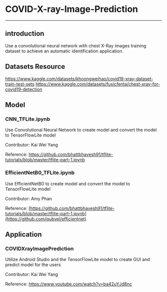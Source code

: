 # COVID-X-ray-Image-Prediction
---
## introduction
Use a convolutional neural network with chest X-Ray images training dataset to achieve an automatic identification application.
## Datasets Resource
https://www.kaggle.com/datasets/khoongweihao/covid19-xray-dataset-train-test-sets
https://www.kaggle.com/datasets/fusicfenta/chest-xray-for-covid19-detection
## Model
### CNN_TFLite.ipynb
Use Convolutional Neural Network to create model and convert the model to TensorFlowLite model

Contributor: Kai Wei Yang

Reference: https://github.com/bhattbhavesh91/tflite-tutorials/blob/master/tflite-part-1.ipynb
### EfficientNetB0_TFLite.ipynb
Use EfficientNetB0 to create model and convert the model to TensorFlowLite model

Contributor: Amy Phan

Reference: [https://github.com/bhattbhavesh91/tflite-tutorials/blob/master/tflite-part-1.ipynb](https://github.com/qubvel/efficientnet)
## Application
### COVIDXrayImagePrediction
Utilize Android Studio and the TensorFlowLite model to create GUI and predict model for the users

Contributor: Kai Wei Yang

Reference: https://www.youtube.com/watch?v=ba42uYJd8nc
